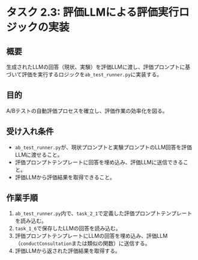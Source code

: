 # タスク 2.3: 評価LLMによる評価実行ロジックの実装

## 概要

生成されたLLMの回答（現状、実験）を評価LLMに渡し、評価プロンプトに基づいて評価を実行するロジックを`ab_test_runner.py`に実装する。

## 目的

A/Bテストの自動評価プロセスを確立し、評価作業の効率化を図る。

## 受け入れ条件

*   `ab_test_runner.py`が、現状プロンプトと実験プロンプトのLLM回答を評価LLMに渡せること。
*   評価プロンプトテンプレートに回答を埋め込み、評価LLMに送信できること。
*   評価LLMから評価結果を取得できること。

## 作業手順

1.  `ab_test_runner.py`内で、`task_2_1`で定義した評価プロンプトテンプレートを読み込む。
2.  `task_1_6`で保存したLLMの回答を読み込む。
3.  評価プロンプトテンプレートにLLMの回答を埋め込み、評価LLM（`conductConsultation`または類似の関数）に送信する。
4.  評価LLMから返された評価結果を取得する。
